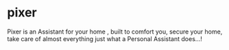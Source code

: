 # pixer
Pixer is an Assistant for your home , built to comfort you, secure your home, take care of almost everything just what a Personal Assistant does...!
